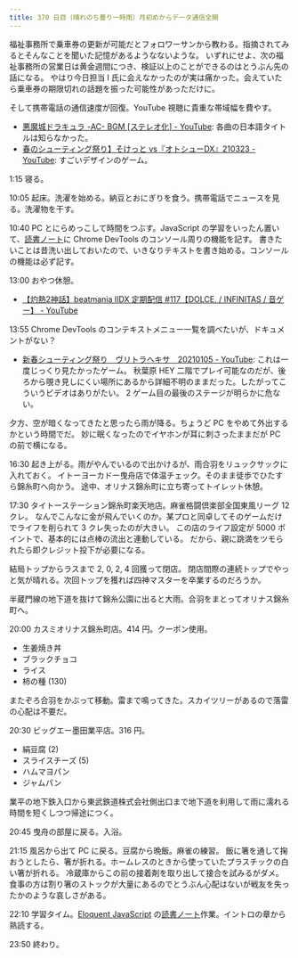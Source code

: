 ```yaml
---
title: 370 日目（晴れのち曇り一時雨）月初めからデータ通信全開
---
```


福祉事務所で乗車券の更新が可能だとフォロワーサンから教わる。指摘されてみるとそんなことを聞いた記憶があるようなないような。
いずれにせよ、次の福祉事務所の営業日は黄金週間につき、検証以上のことができるのはとうぶん先の話になる。
やはり今日担当 I 氏に会えなかったのが実は痛かった。会えていたら乗車券の期限切れの話題を振った可能性があっただけに。

そして携帯電話の通信速度が回復。YouTube 視聴に貴重な帯域幅を費やす。

* [悪魔城ドラキュラ -AC- BGM [ステレオ化] - YouTube](https://www.youtube.com/watch?v=ZhzJrYSyYGQ): 各曲の日本語タイトルは知らなかった。
* [春のシューティング祭り】そけっと vs『オトシューDX』210323 - YouTube](https://www.youtube.com/watch?v=LqRRCs_nZgo): すごいデザインのゲーム。

1:15 寝る。

10:05 起床。洗濯を始める。納豆とおにぎりを食う。携帯電話でニュースを見る。洗濯物を干す。

10:40 PC とにらめっこして時間をつぶす。JavaScript の学習をいったん置いて、[読書ノート][note]に Chrome DevTools のコンソール周りの機能を記す。
書きたいことは昔洗い出しておいたので、いきなりテキストを書き始める。コンソールの機能は必ず記す。

13:00 おやつ休憩。

* [【灼熱2神話】beatmania IIDX 定期配信 &#x23;117【DOLCE. / INFINITAS / 音ゲー】 - YouTube](https://www.youtube.com/watch?v=16LcE6HJF1M)

13:55 Chrome DevTools のコンテキストメニュー一覧を調べたいが、ドキュメントがない？

* [新春シューティング祭り　ヴリトラヘキサ　20210105 - YouTube](https://www.youtube.com/watch?v=RM9W-ZzDzWc): これは一度じっくり見たかったゲーム。
  秋葉原 HEY 二階でプレイ可能なのだが、後ろから覗き見しにくい場所にあるから詳細不明のままだった。したがってこういうビデオはありがたい。
  2 ゲーム目の最後のステージが明らかに危ない。

夕方、空が暗くなってきたと思ったら雨が降る。ちょうど PC をやめて外出するかという時間でだ。
妙に眠くなったのでイヤホンが耳に刺さったままだが PC の前で横になる。

16:30 起き上がる。雨がやんでいるので出かけるが、雨合羽をリュックサックに入れておく。
イトーヨーカドー曳舟店で体温チェック。そのまま徒歩でひたすら錦糸町へ向かう。
途中、オリナス錦糸町に立ち寄ってトイレット休憩。

17:30 タイトーステーション錦糸町楽天地店。麻雀格闘倶楽部全国東風リーグ 12 クレ。
なんでこんなに金が飛んでいくのか。某プロと同卓してそのゲームだけでライフを削られて 3 クレ失ったのが大きい。
この店のライフ設定が 5000 ポイントで、基本的には点棒の流出と連動している。
だから、親に跳満をツモられたら即クレジット投下が必要になる。

結局トップからラスまで 2, 0, 2, 4 回獲って閉店。
閉店間際の連続トップでやっと気が晴れる。次回トップを獲れば四神マスターを卒業するのだろうか。

半蔵門線の地下道を抜けて錦糸公園に出ると大雨。合羽をまとってオリナス錦糸町へ。

20:00 カスミオリナス錦糸町店。414 円。クーポン使用。

* 生姜焼き丼
* ブラックチョコ
* ライス
* 柿の種 (130)

またぞろ合羽をかぶって移動。雷まで鳴ってきた。スカイツリーがあるので落雷の心配は不要だ。

20:30 ビッグエー墨田業平店。316 円。

* 絹豆腐 (2)
* スライスチーズ (5)
* ハムマヨパン
* ジャムパン

業平の地下鉄入口から東武鉄道株式会社側出口まで地下道を利用して雨に濡れる時間を短くしつつ帰途につく。

20:45 曳舟の部屋に戻る。入浴。

21:15 風呂から出て PC に戻る。豆腐から晩飯。麻雀の練習。
飯に箸を通して掬おうとしたら、箸が折れる。ホームレスのときから使っていたプラスチックの白い箸が折れる。
冷蔵庫からこの前の接着剤を取り出して接合を試みるがダメ。
食事の方は割り箸のストックが大量にあるのでとうぶん心配はないが戦友を失ったかのような哀しさがある。

22:10 学習タイム。[Eloquent JavaScript][Haverbeke18] の[読書ノート][note]作業。イントロの章から熟読する。

23:50 終わり。

[Haverbeke18]: https://eloquentjavascript.net/
[note]: https://showa-yojyo.github.io/notebook/
